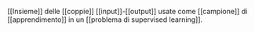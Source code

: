[[Insieme]] delle [[coppie]] [[input]]-[[output]] usate come [[campione]] di [[apprendimento]] in un [[problema di supervised learning]].
